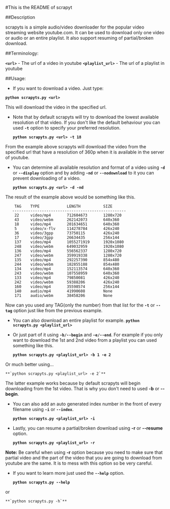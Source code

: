 #This is the README of scrapyt

##Description

scrapyts is a simple audio/video downloader for the popular video streaming website youtube.com. It can be used to download only one video or audio or an entire playlist. It also support resuming of partial/broken download.

##Terminology:

**`<url>`**          - The url of a video in youtube
**`<playlist_url>`** - The url of a playlist in youtube

##Usage:
  * If you want to download a video. Just type:

  **`python scrapyts.py <url>`**

  This will download the video in the specified url.

  * Note that by default scrapyts will try to download the lowest available resolution of that video. If you don't like the default behaviour you can used **`-t`** option to specify your preferred resolution.

    **`python scrapyts.py <url> -t 18`**

  From the example above scrapyts will download the video from the specified url that have a resolution of 360p when it is available in the server of youtube.
  
  * You can determine all available resolution and format of a video using **`-d`** or **`--display`** option and by adding **`-nd`** or **`--nodownload`** to it you can prevent downloading of a video.

    **`python scrapyts.py <url> -d -nd`**

  The result of the example above would be something like this.
 ```--------------------------------------------------
     TAG    TYPE            LENGTH          SIZE
    --------------------------------------------------
     22     video/mp4       712604673       1280x720
     43     video/webm      262142073       640x360
     18     video/mp4       201634651       640x360
     5      video/x-flv     114278784       426x240
     36     video/3gpp      73750115        426x240
     17     video/3gpp      26634435        256x144
     137    video/mp4       1055271919      1920x1080
     248    video/webm      649032959       1920x1080
     136    video/mp4       556562337       1280x720
     247    video/webm      359919338       1280x720
     135    video/mp4       292257390       854x480
     244    video/webm      182855188       854x480
     134    video/mp4       152113574       640x360
     243    video/webm      107558959       640x360
     133    video/mp4       79850081        426x240
     242    video/webm      59388206        426x240
     160    video/mp4       35598574        256x144
     140    audio/mp4       41990608        None
     171    audio/webm      38458206        None
  ```

  Now can you used any TAG(only the number) from that list for the **`-t`** or **`--tag`** option just like from the previous example.
  
  * You can also download an entire playlist for example.
    **`python scrapyts.py <playlist_url>`**

  * Or just part of it using **`-b/--begin`** and **`-e/--end`**. For example if you only want to download the 1st and 2nd video from a playlist you can used something like this.

    **`python scrapyts.py <playlist_url> -b 1 -e 2`**
    
  Or much better using...

    **`python scrapyts.py <playlist_url> -e 2`**
    
  The latter example works because by default scrapyts will begin downloading from the 1st video. That is why you don't need to used **-b** or **--begin**.
  
  * You can also add an auto generated index number in the front of every filename using **`-i`** or **`--index`**.

    **`python scrapyts.py <playlist_url> -i`**
    
  * Lastly, you can resume a partial/broken download using **-r** or **--resume** option.
    
    **`python scrapyts.py <playlist_url> -r`**
    
  **Note:** Be careful when using **-r** option because you need to make sure that partial video and the part of the video that you are going to download from youtube are the same. It is to mess with this option so be very careful.
  
  * If you want to learn more just used the **`--help`** option.
    
    **`python scrapyts.py --help`**

  or

    **`python scrapyts.py -h`**